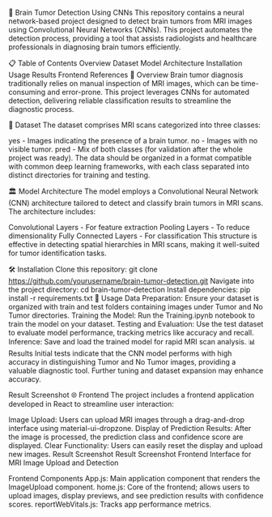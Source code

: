 🧠 Brain Tumor Detection Using CNNs
This repository contains a neural network-based project designed to detect brain tumors from MRI images using Convolutional Neural Networks (CNNs). This project automates the detection process, providing a tool that assists radiologists and healthcare professionals in diagnosing brain tumors efficiently.

📋 Table of Contents
Overview
Dataset
Model Architecture
Installation
Usage
Results
Frontend
References
🧐 Overview
Brain tumor diagnosis traditionally relies on manual inspection of MRI images, which can be time-consuming and error-prone. This project leverages CNNs for automated detection, delivering reliable classification results to streamline the diagnostic process.

📂 Dataset
The dataset comprises MRI scans categorized into three classes:

yes - Images indicating the presence of a brain tumor.
no - Images with no visible tumor.
pred - Mix of both classes (for validation after the whole project was ready).
The data should be organized in a format compatible with common deep learning frameworks, with each class separated into distinct directories for training and testing.

🏛 Model Architecture
The model employs a Convolutional Neural Network (CNN) architecture tailored to detect and classify brain tumors in MRI scans. The architecture includes:

Convolutional Layers - For feature extraction
Pooling Layers - To reduce dimensionality
Fully Connected Layers - For classification
This structure is effective in detecting spatial hierarchies in MRI scans, making it well-suited for tumor identification tasks.

🛠 Installation
Clone this repository:
git clone https://github.com/yourusername/brain-tumor-detection.git
Navigate into the project directory:
cd brain-tumor-detection
Install dependencies:
pip install -r requirements.txt
🚀 Usage
Data Preparation: Ensure your dataset is organized with train and test folders containing images under Tumor and No Tumor directories.
Training the Model: Run the Training.ipynb notebook to train the model on your dataset.
Testing and Evaluation: Use the test dataset to evaluate model performance, tracking metrics like accuracy and recall.
Inference: Save and load the trained model for rapid MRI scan analysis.
📊 Results
Initial tests indicate that the CNN model performs with high accuracy in distinguishing Tumor and No Tumor images, providing a valuable diagnostic tool. Further tuning and dataset expansion may enhance accuracy.

Result Screenshot
🌐 Frontend
The project includes a frontend application developed in React to streamline user interaction:

Image Upload: Users can upload MRI images through a drag-and-drop interface using material-ui-dropzone.
Display of Prediction Results: After the image is processed, the prediction class and confidence score are displayed.
Clear Functionality: Users can easily reset the display and upload new images.
Result Screenshot Result Screenshot
Frontend Interface for MRI Image Upload and Detection

Frontend Components
App.js: Main application component that renders the ImageUpload component.
home.js: Core of the frontend; allows users to upload images, display previews, and see prediction results with confidence scores.
reportWebVitals.js: Tracks app performance metrics.
